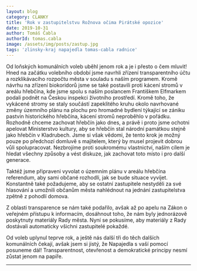 ```yaml
---
layout: blog
category: CLANKY
title: 'Rok v zastupitelstvu Rožnova očima Pirátské opozice'
date: 2019-10-31
author: Tomáš Čabla
authorId: tomas.cabla
image: /assets/img/posts/zastup.jpg  
tags: 'zlinsky-kraj napajedla tomas-cabla radnice'
---
```


Od loňských komunálních voleb uběhl jenom rok a je i přesto o čem mluvit! Hned na začátku volebního období jsme navrhli zřízení transparentního účtu a rozklikávacího rozpočtu města v souladu s naším programem. Kromě návrhu na zřízení biokoridorů jsme se také postavili proti kácení stromů v areálu hřebčína, kde jsme spolu s naším poslancem Františkem Elfmarkem podali podnět na Českou inspekci životního prostředí. Kromě toho, že vykácené stromy se staly součástí zapeklitého kruhu okolo navrhované změny územního plánu na plochu pro hromadné bydlení týkající se zániku pastvin historického hřebčína, kácení stromů neproběhlo v pořádku. Rozhodně chceme zachovat hřebčín jako dnes, a právě i proto jsme ochotni apelovat Ministerstvo kultury, aby se hřebčín stal národní památkou stejně jako hřebčín v Kladrubech. Jsme si však vědomi, že tento krok je možný pouze po předchozí domluvě s majitelem, který by musel projevit dobrou vůli spolupracovat. Nezbrojíme proti soukromému vlastnictví, naším cílem je hledat všechny způsoby a vést diskuze, jak zachovat toto místo i pro další generace.

Taktéž jsme připraveni vyvolat o územním plánu v areálu hřebčína referendum, aby sami občané rozhodli, jak se bude situace vyvíjet. Konstantně také požadujeme, aby se ostatní zastupitele nestyděli za své hlasování a umožnili občanům města nahlédnout na jednání zastupitelstva zpětně z pohodlí domova.  

Z oblasti transparence se nám také podařilo, avšak až po apelu na Zákon o veřejném přístupu k informacím, dosáhnout toho, že nám byly jednorázově poskytnuty materiály Rady města. Nyní se pokusíme, aby materiály z Rady dostávali automaticky všichni zastupitelé pokaždé.

Od voleb uplynul teprve rok, a ještě nás další tři do těch dalších komunálních čekají, avšak jsem si jistý, že Napajedla s vaší pomocí posuneme dál! Transparentnost, otevřenost a demokratické principy nesmí zůstat jenom na papíře.

---
